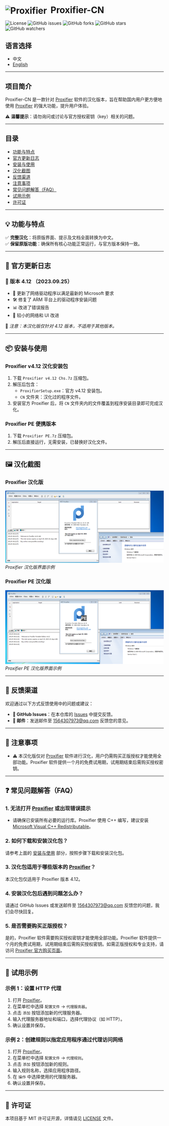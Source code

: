 <div style="display: flex; align-items: center;">
  <h1 style="margin: 0;">
    <img src="https://www.proxifier.com/favicon.png" alt="Proxifier" style="width:32px; vertical-align:middle; margin-right: 5px;">
    Proxifier-CN
  </h1>
</div>

![License](https://img.shields.io/badge/license-MIT-blue.svg)
![GitHub issues](https://img.shields.io/github/issues/1564307973/Proxifier-CN)
![GitHub forks](https://img.shields.io/github/forks/1564307973/Proxifier-CN)
![GitHub stars](https://img.shields.io/github/stars/1564307973/Proxifier-CN)
![GitHub watchers](https://img.shields.io/github/watchers/1564307973/Proxifier-CN)

## 语言选择

- 中文
- [English](README.md)

---

## 项目简介

Proxifier-CN 是一款针对 [Proxifier](https://www.proxifier.com/) 软件的汉化版本，旨在帮助国内用户更方便地使用 [Proxifier](https://www.proxifier.com/) 的强大功能，提升用户体验。

⚠ **温馨提示**：请勿询问或讨论与官方授权密钥（key）相关的问题。

---

## 目录

- [功能与特点](#功能与特点)
- [官方更新日志](#官方更新日志)
- [安装与使用](#安装与使用)
- [汉化截图](#汉化截图)
- [反馈渠道](#反馈渠道)
- [注意事项](#注意事项)
- [常见问题解答（FAQ）](#常见问题解答faq)
- [试用示例](#试用示例)
- [许可证](#许可证)

---

## 💡 功能与特点

✅ **完整汉化**：将原版界面、提示及文档全面转换为中文。  
✅ **保留原版功能**：确保所有核心功能正常运行，与官方版本保持一致。  

---

## 📝 官方更新日志

### 📅 版本 4.12 （2023.09.25）
- 🔧 更新了网络驱动程序以满足最新的 Microsoft 要求
- 🛠 修复了 ARM 平台上的驱动程序安装问题
- 📊 改进了错误报告
- 🎨 较小的网络和 UI 改进

📢 *注意：本汉化版仅针对 4.12 版本，不适用于其他版本。*

---

## 📦 安装与使用

### Proxifier v4.12 汉化安装包

1. 下载 `Proxifier v4.12 Chs.7z` 压缩包。
2. 解压后包含：
   - `ProxifierSetup.exe`：官方 v4.12 安装包。
   - `CN` 文件夹：汉化过的程序文件。
3. 安装官方 Proxifier 后，将 `CN` 文件夹内的文件覆盖到程序安装目录即可完成汉化。

### Proxifier PE 便携版本

1. 下载 `Proxifier PE.7z` 压缩包。
2. 解压后直接运行，无需安装，已替换好汉化文件。

---

## 🖼️ 汉化截图

### Proxifier 汉化版
![Proxifier 汉化版](Proxifier%202025-03-29%20191255.png)
*Proxifier 汉化版界面示例*

### Proxifier PE 汉化版
![Proxifier PE 汉化版](Proxifier%20PE%202025-03-29%20191144.png)
*Proxifier PE 汉化版界面示例*

---

## 📮 反馈渠道

欢迎通过以下方式反馈使用中的问题或建议：
- **🐛 GitHub Issues**：在本仓库的 [Issues](https://github.com/1564307973/Proxifier-CN/issues) 中提交反馈。
- **📧 邮件**：发送邮件至 [1564307973@qq.com](mailto:1564307973@qq.com) 反馈您的意见。

---

## 📢 注意事项

- ⚠ 本汉化版仅对 [Proxifier](https://www.proxifier.com/) 软件进行汉化，用户仍需购买正版授权才能使用全部功能。Proxifier 软件提供一个月的免费试用期，试用期结束后需购买授权密钥。

---

## ❓ 常见问题解答（FAQ）

### 1. 无法打开 [Proxifier](https://www.proxifier.com/) 或出现错误提示
- 请确保已安装所有必要的运行库。Proxifier 使用 C++ 编写，建议安装 [Microsoft Visual C++ Redistributable](https://learn.microsoft.com/en-us/cpp/windows/latest-supported-vc-redist)。
  
### 2. 如何下载和安装汉化包？
请参考上面的 [安装与使用](#安装与使用) 部分，按照步骤下载和安装汉化包。

### 3. 汉化包适用于哪些版本的 [Proxifier](https://www.proxifier.com/)？
本汉化包仅适用于 Proxifier 版本 4.12。

### 4. 安装汉化包后遇到问题怎么办？
请通过 GitHub Issues 或发送邮件至 [1564307973@qq.com](mailto:1564307973@qq.com) 反馈您的问题，我们会尽快回复。

### 5. 是否需要购买正版授权？
是的，Proxifier 软件需要购买授权密钥才能使用全部功能。Proxifier 软件提供一个月的免费试用期，试用期结束后需购买授权密钥。如需正版授权和专业支持，请访问 [Proxifier 官方购买页面](https://www.proxifier.com/buy/)。

---

## 🚀 试用示例

### 示例 1：设置 HTTP 代理
1. 打开 [Proxifier](https://www.proxifier.com/)。
2. 在菜单栏中选择 `配置文件` -> `代理服务器`。
3. 点击 `添加` 按钮添加新的代理服务器。
4. 输入代理服务器地址和端口，选择代理协议（如 HTTP）。
5. 确认设置并保存。

### 示例 2：创建规则以指定应用程序通过代理访问网络
1. 打开 [Proxifier](https://www.proxifier.com/)。
2. 在菜单栏中选择 `配置文件` -> `代理规则`。
3. 点击 `添加` 按钮添加新的规则。
4. 输入规则名称，选择应用程序路径。
5. 在 `操作` 中选择使用的代理服务器。
6. 确认设置并保存。

---

## 📜 许可证

本项目基于 MIT 许可证开源，详情请见 [LICENSE](LICENSE) 文件。